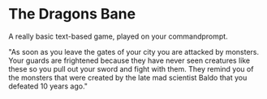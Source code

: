 # The Dragons Bane
A really basic text-based game, played on your commandprompt.

"As soon as you leave the gates of your city you are attacked by monsters. 
Your guards are frightened because they have never seen creatures like these so you pull out your sword and fight with them. 
They remind you of the monsters that were created by the late mad scientist Baldo that you defeated 10 years ago."
